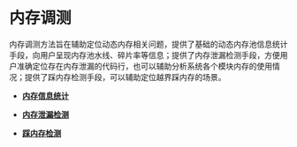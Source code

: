 # 内存调测<a name="ZH-CN_TOPIC_0000001079036426"></a>

内存调测方法旨在辅助定位动态内存相关问题，提供了基础的动态内存池信息统计手段，向用户呈现内存池水线、碎片率等信息；提供了内存泄漏检测手段，方便用户准确定位存在内存泄漏的代码行，也可以辅助分析系统各个模块内存的使用情况；提供了踩内存检测手段，可以辅助定位越界踩内存的场景。

-   **[内存信息统计](kernel-mini-memory-debug-mes.md)**  

-   **[内存泄漏检测](kernel-mini-imemory-debug-det.md)**  

-   **[踩内存检测](kernel-mini-memory-debug-cet.md)**  


